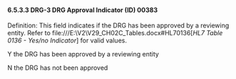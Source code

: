 #### 6.5.3.3 DRG-3 DRG Approval Indicator (ID) 00383

Definition: This field indicates if the DRG has been approved by a reviewing entity. Refer to file:///E:\V2\V29_CH02C_Tables.docx#HL70136[_HL7 Table 0136 - Yes/no Indicator_] for valid values.

Y the DRG has been approved by a reviewing entity

N the DRG has not been approved
